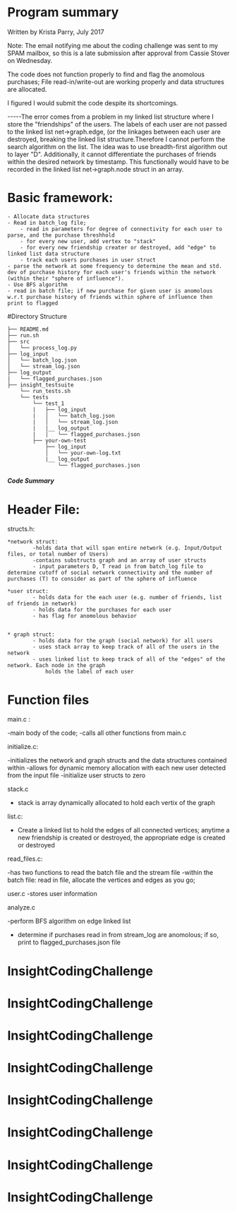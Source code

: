 # Program summary

Written by Krista Parry, July 2017

Note: The email notifying me about the coding challenge was sent to my SPAM mailbox, so this is a late submission after approval from Cassie Stover on Wednesday. 

The code does not function properly to find and flag the anomolous purchases; File read-in/write-out are working properly and data structures are allocated.

I figured I would submit the code despite its shortcomings.  

-----The error comes from a problem in my linked list structure where I store the "friendships" of the users. The labels of each user are not passed 
to the linked list net->graph.edge, (or the linkages between each user are destroyed, breaking the linked list structure.Therefore I cannot perform 
the search algorithm on the list. The idea was to use breadth-first algorithm out to layer "D". Additionally, it cannot differentiate the purchases 
of friends within the desired network by timestamp. This functionally would have to be recorded in the linked list net->graph.node struct in an array. 



# Basic framework:

    - Allocate data structures
    - Read in batch_log file; 
        - read in parameters for degree of connectivity for each user to parse, and the purchase threshhold
        - for every new user, add vertex to "stack"
        - for every new friendship creater or destroyed, add "edge" to linked list data structure
        - track each users purchases in user struct
    - parse the network at some frequency to determine the mean and std. dev of purchase history for each user's friends within the network (within their "sphere of influence"). 
    - Use BFS algorithm 
    - read in batch file; if new purchase for given user is anomolous w.r.t purchase history of friends within sphere of influence then print to flagged 


#Directory Structure

    ├── README.md 
    ├── run.sh
    ├── src
    │   └── process_log.py
    ├── log_input
    │   └── batch_log.json
    │   └── stream_log.json
    ├── log_output
    |   └── flagged_purchases.json
    ├── insight_testsuite
        └── run_tests.sh
        └── tests
            └── test_1
            |   ├── log_input
            |   │   └── batch_log.json
            |   │   └── stream_log.json
            |   |__ log_output
            |   │   └── flagged_purchases.json
            ├── your-own-test
                ├── log_input
                │   └── your-own-log.txt
                |__ log_output
                    └── flagged_purchases.json

##### Code Summary

# Header File: 
	
structs.h:

    *network struct:
            -holds data that will span entire network (e.g. Input/Output files, or total number of Users)
            -contains substructs graph and an array of user structs
            - input parameters D, T read in from batch_log file to determine cutoff of social network connectivity and the number of purchases (T) to consider as part of the sphere of influence 

    *user struct:
            - holds data for the each user (e.g. number of friends, list of friends in network)
            - holds data for the purchases for each user
            - has flag for anomolous behavior


    * graph struct: 
            - holds data for the graph (social network) for all users
            - uses stack array to keep track of all of the users in the network
            - uses linked list to keep track of all of the "edges" of the network. Each node in the graph
                holds the label of each user
# Function files

main.c :

-main body of the code;
-calls all other functions from main.c


initialize.c:
    
-initializes the network and graph structs and the data structures contained within
-allows for dynamic memory allocation with each new user detected from the input file
-initialize user structs to zero

stack.c
- stack is array dynamically allocated to hold each vertix of the graph 


list.c:

- Create a linked list to hold the edges of all connected vertices; anytime a new friendship is created or destroyed, the appropriate edge is created or destroyed

read_files.c:

-has two functions to read the batch file and the stream file
-within the batch file: read in file, allocate the vertices and edges as you go;

user.c
-stores user information

analyze.c

-perform BFS algorithm on edge linked list
- determine if purchases read in from stream_log are anomolous; if so, print to flagged_purchases.json file





# InsightCodingChallenge
# InsightCodingChallenge
# InsightCodingChallenge
# InsightCodingChallenge
# InsightCodingChallenge
# InsightCodingChallenge
# InsightCodingChallenge
# InsightCodingChallenge
